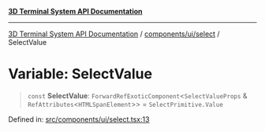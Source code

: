 [**3D Terminal System API Documentation**](../../../../README.md)

***

[3D Terminal System API Documentation](../../../../README.md) / [components/ui/select](../README.md) / SelectValue

# Variable: SelectValue

> `const` **SelectValue**: `ForwardRefExoticComponent`\<`SelectValueProps` & `RefAttributes`\<`HTMLSpanElement`\>\> = `SelectPrimitive.Value`

Defined in: [src/components/ui/select.tsx:13](https://github.com/Dicommunitas/ThreeJS_Terminal_3D/blob/924f3613caa2db721a2c5fd220c2ea062aa5d81f/src/components/ui/select.tsx#L13)
